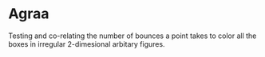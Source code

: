 # Agraa
Testing and co-relating the number of bounces a point takes to color all the boxes in irregular 2-dimesional arbitary figures.
